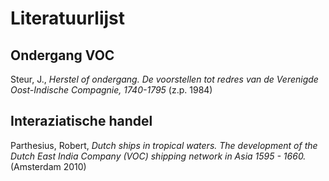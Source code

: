 Literatuurlijst
=====

## Ondergang VOC
Steur, J., *Herstel of ondergang. De voorstellen tot redres van de Verenigde Oost-Indische Compagnie, 1740-1795* (z.p. 1984)

## Interaziatische handel
Parthesius, Robert, *Dutch ships in tropical waters. The development of the Dutch East India Company (VOC) shipping network in Asia 1595 - 1660.* (Amsterdam 2010)